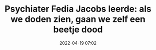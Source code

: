 ---
title: "Psychiater Fedia Jacobs leerde: als we doden zien, gaan we zelf een beetje dood"
likeOf: https://www.trouw.nl/binnenland/psychiater-fedia-jacobs-leerde-als-we-doden-zien-gaan-we-zelf-een-beetje-dood~b1057084/
excerpt: ""
category: "Like"
date: "2022-04-19 07:02"
detailLevel: "3"
---